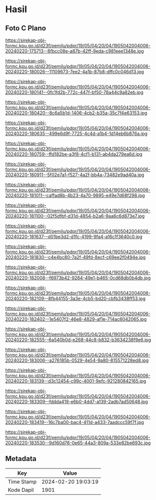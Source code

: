 # Hasil

## Foto C Plano

https://sirekap-obj-formc.kpu.go.id/d23f/pemilu/pdpr/19/05/04/20/04/1905042004006-20240220-175713--8fbcc08e-a87b-42ff-9eda-c981eee1348e.jpg

https://sirekap-obj-formc.kpu.go.id/d23f/pemilu/pdpr/19/05/04/20/04/1905042004006-20240220-180026--11109673-7ee2-4a1b-87b8-dffc0c046d13.jpg

https://sirekap-obj-formc.kpu.go.id/d23f/pemilu/pdpr/19/05/04/20/04/1905042004006-20240220-180141--0fc1fd2b-772c-447f-bf50-78a44c9a82eb.jpg

https://sirekap-obj-formc.kpu.go.id/d23f/pemilu/pdpr/19/05/04/20/04/1905042004006-20240220-180420--8c6a5b1d-1406-4cb2-b35a-35c7f4e63153.jpg

https://sirekap-obj-formc.kpu.go.id/d23f/pemilu/pdpr/19/05/04/20/04/1905042004006-20240220-180635--499e6d9f-7725-4c4d-a1b4-1d14eb6b876a.jpg

https://sirekap-obj-formc.kpu.go.id/d23f/pemilu/pdpr/19/05/04/20/04/1905042004006-20240220-180759--ffd182be-a3f8-4cf1-b131-ab4da279ea6d.jpg

https://sirekap-obj-formc.kpu.go.id/d23f/pemilu/pdpr/19/05/04/20/04/1905042004006-20240220-180911--5f02e7a1-f527-4a2f-bb4a-73482e9ad40a.jpg

https://sirekap-obj-formc.kpu.go.id/d23f/pemilu/pdpr/19/05/04/20/04/1905042004006-20240220-181011--caffad8b-4b23-4a70-9895-e49e7d68f298.jpg

https://sirekap-obj-formc.kpu.go.id/d23f/pemilu/pdpr/19/05/04/20/04/1905042004006-20240220-181100--02f5dfbf-d31d-4854-b2a6-9aa6c6d873e7.jpg

https://sirekap-obj-formc.kpu.go.id/d23f/pemilu/pdpr/19/05/04/20/04/1905042004006-20240220-181637--d01be3d2-d1fc-4199-9fa4-a16c1f3640c0.jpg

https://sirekap-obj-formc.kpu.go.id/d23f/pemilu/pdpr/19/05/04/20/04/1905042004006-20240220-181830--c4e4bc80-7a2f-49fd-8ecf-c69ee2f0494e.jpg

https://sirekap-obj-formc.kpu.go.id/d23f/pemilu/pdpr/19/05/04/20/04/1905042004006-20240220-182008--f6973b42-9264-49e1-b465-0cd68db0b4db.jpg

https://sirekap-obj-formc.kpu.go.id/d23f/pemilu/pdpr/19/05/04/20/04/1905042004006-20240220-182109--8fb44155-3a3e-4cb5-bd20-cbfb3438ff53.jpg

https://sirekap-obj-formc.kpu.go.id/d23f/pemilu/pdpr/19/05/04/20/04/1905042004006-20240220-182402--1e5407f2-46e8-4829-af1e-714ac6042065.jpg

https://sirekap-obj-formc.kpu.go.id/d23f/pemilu/pdpr/19/05/04/20/04/1905042004006-20240220-182555--6a540b0d-e268-44c8-b832-b3634238f9e6.jpg

https://sirekap-obj-formc.kpu.go.id/d23f/pemilu/pdpr/19/05/04/20/04/1905042004006-20240220-183006--a276185b-0529-4e54-9a80-815571228ed8.jpg

https://sirekap-obj-formc.kpu.go.id/d23f/pemilu/pdpr/19/05/04/20/04/1905042004006-20240220-183139--d3c12454-c99c-4001-9efc-921280842165.jpg

https://sirekap-obj-formc.kpu.go.id/d23f/pemilu/pdpr/19/05/04/20/04/1905042004006-20240220-183309--fddda419-e6b0-4dd7-a139-2adb7ad50648.jpg

https://sirekap-obj-formc.kpu.go.id/d23f/pemilu/pdpr/19/05/04/20/04/1905042004006-20240220-183419--16c7ba00-bac4-411d-a433-7aadccc59f7f.jpg

https://sirekap-obj-formc.kpu.go.id/d23f/pemilu/pdpr/19/05/04/20/04/1905042004006-20240220-183530--9d160d76-0e65-44a3-809a-533e82be693c.jpg


## Metadata

| Key        | Value               |
| ---------- | ------------------- |
| Time Stamp | 2024-02-20 19:03:19 |
| Kode Dapil | 1901                |



